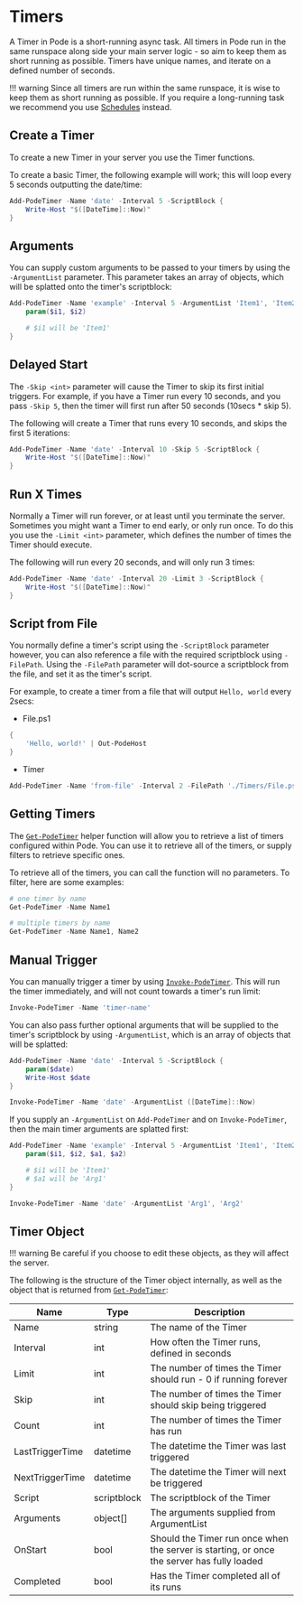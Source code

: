 # Timers

A Timer in Pode is a short-running async task. All timers in Pode run in the same runspace along side your main server logic - so aim to keep them as short running as possible. Timers have unique names, and iterate on a defined number of seconds.

!!! warning
    Since all timers are run within the same runspace, it is wise to keep them as short running as possible. If you require a long-running task we recommend you use [Schedules](../Schedules) instead.

## Create a Timer

To create a new Timer in your server you use the Timer functions.

To create a basic Timer, the following example will work; this will loop every 5 seconds outputting the date/time:

```powershell
Add-PodeTimer -Name 'date' -Interval 5 -ScriptBlock {
    Write-Host "$([DateTime]::Now)"
}
```

## Arguments

You can supply custom arguments to be passed to your timers by using the `-ArgumentList` parameter. This parameter takes an array of objects, which will be splatted onto the timer's scriptblock:

```powershell
Add-PodeTimer -Name 'example' -Interval 5 -ArgumentList 'Item1', 'Item2' -ScriptBlock {
    param($i1, $i2)

    # $i1 will be 'Item1'
}
```

## Delayed Start

The `-Skip <int>` parameter will cause the Timer to skip its first initial triggers. For example, if you have a Timer run every 10 seconds, and you pass `-Skip 5`, then the timer will first run after 50 seconds (10secs * skip 5).

The following will create a Timer that runs every 10 seconds, and skips the first 5 iterations:

```powershell
Add-PodeTimer -Name 'date' -Interval 10 -Skip 5 -ScriptBlock {
    Write-Host "$([DateTime]::Now)"
}
```

## Run X Times

Normally a Timer will run forever, or at least until you terminate the server. Sometimes you might want a Timer to end early, or only run once. To do this you use the `-Limit <int>` parameter, which defines the number of times the Timer should execute.

The following will run every 20 seconds, and will only run 3 times:

```powershell
Add-PodeTimer -Name 'date' -Interval 20 -Limit 3 -ScriptBlock {
    Write-Host "$([DateTime]::Now)"
}
```

## Script from File

You normally define a timer's script using the `-ScriptBlock` parameter however, you can also reference a file with the required scriptblock using `-FilePath`. Using the `-FilePath` parameter will dot-source a scriptblock from the file, and set it as the timer's script.

For example, to create a timer from a file that will output `Hello, world` every 2secs:

* File.ps1
```powershell
{
    'Hello, world!' | Out-PodeHost
}
```

* Timer
```powershell
Add-PodeTimer -Name 'from-file' -Interval 2 -FilePath './Timers/File.ps1'
```

## Getting Timers

The [`Get-PodeTimer`](../../Functions/Timers/Get-PodeTimer) helper function will allow you to retrieve a list of timers configured within Pode. You can use it to retrieve all of the timers, or supply filters to retrieve specific ones.

To retrieve all of the timers, you can call the function will no parameters. To filter, here are some examples:

```powershell
# one timer by name
Get-PodeTimer -Name Name1

# multiple timers by name
Get-PodeTimer -Name Name1, Name2
```

## Manual Trigger

You can manually trigger a timer by using [`Invoke-PodeTimer`](../../Functions/Timers/Invoke-PodeTimer). This will run the timer immediately, and will not count towards a timer's run limit:

```powershell
Invoke-PodeTimer -Name 'timer-name'
```

You can also pass further optional arguments that will be supplied to the timer's scriptblock by using `-ArgumentList`, which is an array of objects that will be splatted:

```powershell
Add-PodeTimer -Name 'date' -Interval 5 -ScriptBlock {
    param($date)
    Write-Host $date
}

Invoke-PodeTimer -Name 'date' -ArgumentList ([DateTime]::Now)
```

If you supply an `-ArgumentList` on `Add-PodeTimer` and on `Invoke-PodeTimer`, then the main timer arguments are splatted first:

```powershell
Add-PodeTimer -Name 'example' -Interval 5 -ArgumentList 'Item1', 'Item2' -ScriptBlock {
    param($i1, $i2, $a1, $a2)

    # $i1 will be 'Item1'
    # $a1 will be 'Arg1'
}

Invoke-PodeTimer -Name 'date' -ArgumentList 'Arg1', 'Arg2'
```

## Timer Object

!!! warning
    Be careful if you choose to edit these objects, as they will affect the server.

The following is the structure of the Timer object internally, as well as the object that is returned from [`Get-PodeTimer`](../../Functions/Timers/Get-PodeTimer):

| Name | Type | Description |
| ---- | ---- | ----------- |
| Name | string | The name of the Timer |
| Interval | int | How often the Timer runs, defined in seconds |
| Limit | int | The number of times the Timer should run - 0 if running forever |
| Skip | int | The number of times the Timer should skip being triggered |
| Count | int | The number of times the Timer has run |
| LastTriggerTime | datetime | The datetime the Timer was last triggered |
| NextTriggerTime | datetime | The datetime the Timer will next be triggered |
| Script | scriptblock | The scriptblock of the Timer |
| Arguments | object[] | The arguments supplied from ArgumentList |
| OnStart | bool | Should the Timer run once when the server is starting, or once the server has fully loaded |
| Completed | bool | Has the Timer completed all of its runs |
